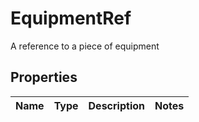 

# EquipmentRef

A reference to a piece of equipment
## Properties

Name | Type | Description | Notes
------------ | ------------- | ------------- | -------------



